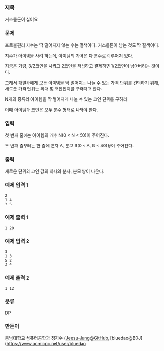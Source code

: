 ### 제목
거스름돈이 싫어요

### 문제
<p>프로불편러 지수는 딱 떨어지지 않는 수는 질색이다. 거스름돈이 남는 것도 딱 질색이다.</p>
<p>지수가 아이템을 사려 하는데, 아이템의 가격은 다 분수로 이루어져 있다.</p>
<p>지금은 가령, 3/2코인을 사려고 2코인을 적립하고 결제하면 1/2코인이 남아버리는 것이다.</p>
<p>그래서 개발사에게 모든 아이템을 딱 떨어지는 나눌 수 있는 가격 단위를 건의하기 위해, 새로운 가격 단위는 최대 몇 코인인지를 구하려고 한다.</p>
<p>N개의 종류의 아이템을 딱 떨어지게 나눌 수 있는 코인 단위를 구하라</p>
<p>이때 아이템과 코인은 모두 분수 형태로 나와야 한다.</p>


### 입력
<p>첫 번째 줄에는 아이템의 개수 N(0 &lt; N &lt; 50)이 주어진다.</p>
<p>두 번째 줄부터는 한 줄에 분자 A, 분모 B(0 &lt; A, B&nbsp;&lt; 40)쌍이 주어진다.</p>

### 출력
<p>새로운 단위의 코인 값의 하나의 분자, 분모 쌍이 나온다.</p>

### 예제 입력 1
```
2
1 4
2 5
```

### 예제 출력 1
```
1 20
```

### 예제 입력 2
```
3
1 3
5 2
3 4
```

### 예제 출력 2
```
1 12
```

### 분류
DP

### 만든이
충남대학교 컴퓨터공학과 정지수 ([Jeesu-Jung@GitHub](https://github.com/Jeesu-Jung), [bluedao@BOJ](https://www.acmicpc.net/user/bluedao
